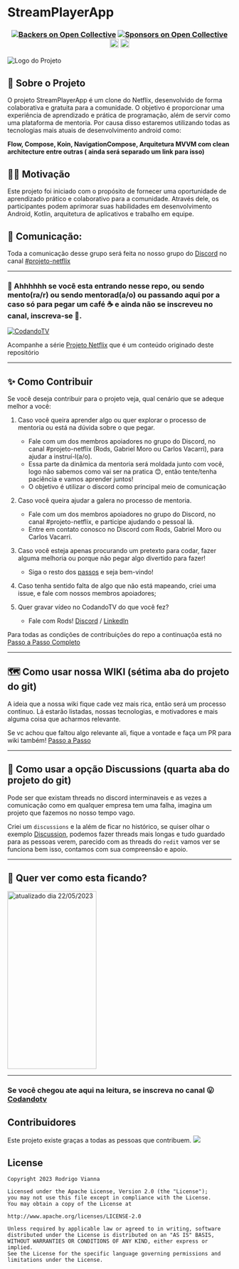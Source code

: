 # StreamPlayerApp
<h3 align="center"> 
  
[![Backers on Open Collective](https://opencollective.com/stremplayerapp/backers/badge.svg)](#backers)
[![Sponsors on Open Collective](https://opencollective.com/stremplayerapp/sponsors/badge.svg)](#sponsors)
<a href="https://www.linkedin.com/company/codandotv"><img src="https://user-images.githubusercontent.com/5540492/212076261-85e22389-eaae-4ac0-9c9d-06196f54ac70.png" height="20px"/></a>
<a href="https://www.youtube.com/c/CodandoTV"><img src="https://img.shields.io/badge/YouTube-FF0000?style=for-the-badge&logo=youtube&logoColor=white" height="20px"/></a>
</h3> 

![Logo do Projeto](file_readme/codandotv.png)

## 🎯 Sobre o Projeto
O projeto StreamPlayerApp é um clone do Netflix, desenvolvido de forma colaborativa e gratuita para a comunidade. O objetivo é proporcionar uma experiência de aprendizado e prática de programação, além de servir como uma plataforma de mentoria. Por causa disso estaremos utilizando todas as tecnologias mais atuais de desenvolvimento android como:

**Flow, Compose, Koin, NavigationCompose, Arquitetura MVVM com clean architecture entre outras ( ainda será separado um link para isso)**

## 🏋️‍♀️ Motivação
Este projeto foi iniciado com o propósito de fornecer uma oportunidade de aprendizado prático e colaborativo para a comunidade. Através dele, os participantes podem aprimorar suas habilidades em desenvolvimento Android, Kotlin, arquitetura de aplicativos e trabalho em equipe.

## 💬 Comunicação:
Toda a comunicação desse grupo será feita no nosso grupo do [Discord](https://discord.gg/fZMDmjKmju) no canal [#projeto-netflix](https://discord.gg/hSA4z6uXh5)

------------------------------------------

### 🚨 Ahhhhhh se você esta entrando nesse repo, ou sendo mento(ra/r) ou sendo mentorad(a/o) ou passando aqui por a caso só para pegar um café ☕ e ainda não se inscreveu no canal, inscreva-se 🙏. 
[![CodandoTV](https://img.shields.io/badge/YouTube-FF0000?style=for-the-badge&logo=youtube&logoColor=white)](https://bit.ly/3Ob3yPH)

Acompanhe a série [Projeto Netflix](https://www.youtube.com/playlist?list=PL-7tME9TKyA4At5ze9i8-w_trk7nXMGRj) que é um conteúdo originado deste repositório

------------------------------------------

## ✨ Como Contribuir

Se você deseja contribuir para o projeto veja, qual cenário que se adeque melhor a você:

1. Caso você queira aprender algo ou quer explorar o processo de mentoria ou está na dúvida sobre o que pegar.
    - Fale com um dos membros apoiadores no grupo do Discord, no canal #projeto-netflix (Rods, Gabriel Moro ou Carlos Vacarri), para ajudar a instruí-l(a/o).
    - Essa parte da dinâmica da mentoria será moldada junto com você, logo não sabemos como vai ser na pratica 😊, então tente/tenha paciência e vamos aprender juntos!
    - O objetivo é utilizar o discord como principal meio de comunicação
    
2. Caso você queira ajudar a galera no processo de mentoria.
    - Fale com um dos membros apoiadores no grupo do Discord, no canal #projeto-netflix, e participe ajudando o pessoal lá.
    - Entre em contato conosco no Discord com Rods, Gabriel Moro ou Carlos Vacarri.

3. Caso você esteja apenas procurando um pretexto para codar, fazer alguma melhoria ou porque não pegar algo divertido para fazer!
    - Siga o resto dos [passos](https://github.com/CodandoTV/StreamPlayerApp/blob/master/CONTRIBUTOR_PROJECT.md) e seja bem-vindo!

4. Caso tenha sentido falta de algo que não está mapeando, criei uma issue, e fale com nossos membros apoiadores;

5. Quer gravar vídeo no CodandoTV do que você fez?
    - Fale com Rods! [Discord](https://discord.gg/fZMDmjKmju) / [LinkedIn](https://www.linkedin.com/in/rviannaoliveira/)

Para todas as condições de contribuições do repo a continuaçõa está no [Passo a Passo Completo](https://github.com/CodandoTV/StreamPlayerApp/blob/master/CONTRIBUTOR_PROJECT.md)

---

## 🗺️ Como usar nossa WIKI (sétima aba do projeto do git)

A ideia que a nossa wiki fique cade vez mais rica, então será um processo continuo.
Lá estarão listadas, nossas tecnologias, e motivadores e mais alguma coisa que acharmos relevante.

Se vc achou que faltou algo relevante ali, fique a vontade e faça um PR para wiki também!
[Passo a Passo](https://github.com/CodandoTV/StreamPlayerApp/blob/master/CONTRIBUTOR_WIKI.md)

--- 

## 🎤 Como usar a opção Discussions (quarta aba do projeto do git)

Pode ser que existam threads no discord interminaveis e as vezes a comunicação como em qualquer empresa tem uma falha, imagina um projeto que fazemos no nosso tempo vago.

Criei um `discussions` e la além de ficar no histórico, se quiser olhar o exemplo [Discussion](https://github.com/CodandoTV/StreamPlayerApp/discussions/48), podemos fazer threads mais longas e tudo guardado para as pessoas verem, parecido com as threads do `redit` vamos ver se funciona bem isso, contamos com sua compreensão e apoio.

---

## 👀 Quer ver como esta ficando?

<img src="file_readme/splash_list_detail.gif" alt="atualizado dia 22/05/2023" width="200" height="400">

---

### Se você chegou ate aqui na leitura, se inscreva no canal 😛 [Codandotv](https://bit.ly/3Ob3yPH)


## Contribuidores

Este projeto existe graças a todas as pessoas que contribuem.
<a href="https://github.com/CodandoTV/StreamPlayerApp"><img src="https://opencollective.com/stremplayerapp/contributors.svg?width=890&button=false" /></a>


License
-------

    Copyright 2023 Rodrigo Vianna

    Licensed under the Apache License, Version 2.0 (the "License");
    you may not use this file except in compliance with the License.
    You may obtain a copy of the License at

    http://www.apache.org/licenses/LICENSE-2.0

    Unless required by applicable law or agreed to in writing, software
    distributed under the License is distributed on an "AS IS" BASIS,
    WITHOUT WARRANTIES OR CONDITIONS OF ANY KIND, either express or implied.
    See the License for the specific language governing permissions and
    limitations under the License.

 
